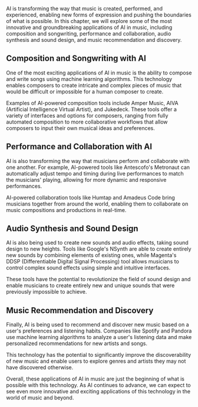 
AI is transforming the way that music is created, performed, and experienced, enabling new forms of expression and pushing the boundaries of what is possible. In this chapter, we will explore some of the most innovative and groundbreaking applications of AI in music, including composition and songwriting, performance and collaboration, audio synthesis and sound design, and music recommendation and discovery.

Composition and Songwriting with AI
-----------------------------------

One of the most exciting applications of AI in music is the ability to compose and write songs using machine learning algorithms. This technology enables composers to create intricate and complex pieces of music that would be difficult or impossible for a human composer to create.

Examples of AI-powered composition tools include Amper Music, AIVA (Artificial Intelligence Virtual Artist), and Jukedeck. These tools offer a variety of interfaces and options for composers, ranging from fully automated composition to more collaborative workflows that allow composers to input their own musical ideas and preferences.

Performance and Collaboration with AI
-------------------------------------

AI is also transforming the way that musicians perform and collaborate with one another. For example, AI-powered tools like Antescofo's Metronaut can automatically adjust tempo and timing during live performances to match the musicians' playing, allowing for more dynamic and responsive performances.

AI-powered collaboration tools like Humtap and Amadeus Code bring musicians together from around the world, enabling them to collaborate on music compositions and productions in real-time.

Audio Synthesis and Sound Design
--------------------------------

AI is also being used to create new sounds and audio effects, taking sound design to new heights. Tools like Google's NSynth are able to create entirely new sounds by combining elements of existing ones, while Magenta's DDSP (Differentiable Digital Signal Processing) tool allows musicians to control complex sound effects using simple and intuitive interfaces.

These tools have the potential to revolutionize the field of sound design and enable musicians to create entirely new and unique sounds that were previously impossible to achieve.

Music Recommendation and Discovery
----------------------------------

Finally, AI is being used to recommend and discover new music based on a user's preferences and listening habits. Companies like Spotify and Pandora use machine learning algorithms to analyze a user's listening data and make personalized recommendations for new artists and songs.

This technology has the potential to significantly improve the discoverability of new music and enable users to explore genres and artists they may not have discovered otherwise.

Overall, these applications of AI in music are just the beginning of what is possible with this technology. As AI continues to advance, we can expect to see even more innovative and exciting applications of this technology in the world of music and beyond.
